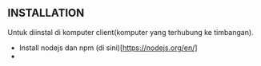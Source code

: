 INSTALLATION
------------
Untuk diinstal di komputer client(komputer yang terhubung ke timbangan).

* Install nodejs dan npm (di sini)[https://nodejs.org/en/]
* 